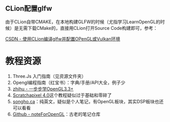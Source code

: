 ## CLion配置glfw

由于CLion自带CMAKE，在本地构建GLFW的时候（尤指学习LearnOpenGL的时候）是无需下载CMake的，直接用CLion打开Source Code构建即可，参考：

[CSDN - 使用CLion编译glfw并配置OPenGL或Vulkan环境](https://blog.csdn.net/weixin_44615552/article/details/130130919)

# 教程资源

1. Three.Js 入门指南（见资源文件夹）
2. Opengl编程指南（红宝书）：字典/手册/API大全，例子少
3. [zhihu - 一步步学OpenGL3.3+](https://www.zhihu.com/column/c_1375900139991678976)
4. [Scratchapixel 4.0](https://www.scratchapixel.com/)这个教程疑似过于基础和零碎了
5. [songho.ca](https://www.songho.ca/index.html)：纯英文，疑似是个人笔记，有OpenGL板块，其实DSP板块也还可以看看
6. [Github - noteForOpenGL](https://github.com/wangdingqiao/noteForOpenGL)：古老的笔记仓库
